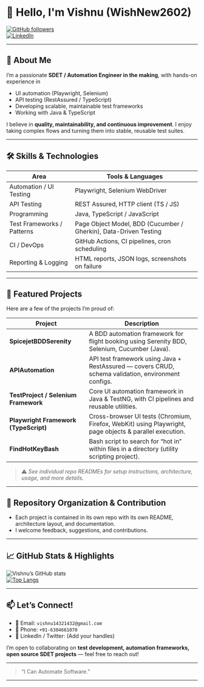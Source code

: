 # 👋 Hello, I'm Vishnu (WishNew2602)

[![GitHub followers](https://img.shields.io/github/followers/WishNew2602?label=Follow&style=social)](https://github.com/WishNew2602)  
[![LinkedIn](https://img.shields.io/badge/LinkedIn-Connect-blue)](https://www.linkedin.com/in/vishnu-vardhan-kota-aa709b200/)

---

## 🎯 About Me

I’m a passionate **SDET / Automation Engineer in the making**, with hands-on experience in  
- UI automation (Playwright, Selenium)  
- API testing (RestAssured / TypeScript)  
- Developing scalable, maintainable test frameworks  
- Working with Java & TypeScript  

I believe in **quality, maintainability, and continuous improvement**. I enjoy taking complex flows and turning them into stable, reusable test suites.

---

## 🛠️ Skills & Technologies

| Area | Tools & Languages |
|---|---|
| Automation / UI Testing | Playwright, Selenium WebDriver |
| API Testing | REST Assured, HTTP client (TS / JS) |
| Programming | Java, TypeScript / JavaScript |
| Test Frameworks / Patterns | Page Object Model, BDD (Cucumber / Gherkin), Data-Driven Testing |
| CI / DevOps | GitHub Actions, CI pipelines, cron scheduling |
| Reporting & Logging | HTML reports, JSON logs, screenshots on failure |

---

## 🚀 Featured Projects

Here are a few of the projects I’m proud of:

| Project | Description |
|---|---|
| **SpicejetBDDSerenity** | A BDD automation framework for flight booking using Serenity BDD, Selenium, Cucumber (Java). |
| **APIAutomation** | API test framework using Java + RestAssured — covers CRUD, schema validation, environment configs. |
| **TestProject / Selenium Framework** | Core UI automation framework in Java & TestNG, with CI pipelines and reusable utilities. |
| **Playwright Framework (TypeScript)** | Cross-browser UI tests (Chromium, Firefox, WebKit) using Playwright, page objects & parallel execution. |
| **FindHotKeyBash** | Bash script to search for “hot in” within files in a directory (utility scripting project). |

> ⚠️ *See individual repo READMEs for setup instructions, architecture, usage, and more details.*

---

## 📂 Repository Organization & Contribution

- Each project is contained in its own repo with its own README, architecture layout, and documentation.
- I welcome feedback, suggestions, and contributions.

---

## 📈 GitHub Stats & Highlights

<!-- You can include dynamically generated stats like this -->
![Vishnu’s GitHub stats](https://github-readme-stats.vercel.app/api?username=WishNew2602&show_icons=true&theme=github_dark)  
[![Top Langs](https://github-readme-stats.vercel.app/api/top-langs/?username=WishNew2602&layout=compact&theme=github_dark)](https://github.com/WishNew2602)

---

## 📫 Let’s Connect!

- 📧 Email: `vishnu14321432@gmail.com`  
- 📱 Phone: `+91-6304661070`  
- 🔗 LinkedIn / Twitter: (Add your handles)  

I’m open to collaborating on **test development, automation frameworks, open source SDET projects** — feel free to reach out!

---

> “I Can Automate Software.”  

---
